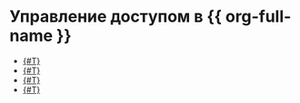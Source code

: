 # Управление доступом в {{ org-full-name }}

* [{#T}](add-org-admin.md)
* [{#T}](add-role.md)
* [{#T}](groups-access-binding.md)
* [{#T}](revoke-role.md)